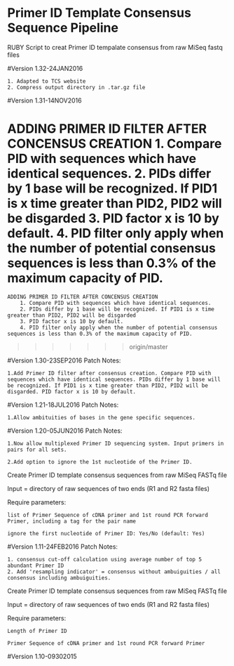 # Primer ID Template Consensus Sequence Pipeline
RUBY Script to creat Primer ID tempalate consensus from raw MiSeq fastq files

#Version 1.32-24JAN2016

	1. Adapted to TCS website
	2. Compress output directory in .tar.gz file


#Version 1.31-14NOV2016


ADDING PRIMER ID FILTER AFTER CONCENSUS CREATION
	1. Compare PID with sequences which have identical sequences.
	2. PIDs differ by 1 base will be recognized. If PID1 is x time greater than PID2, PID2 will be disgarded
	3. PID factor x is 10 by default.
	4. PID filter only apply when the number of potential consensus sequences is less than 0.3% of the maximum capacity of PID. 
=======
    ADDING PRIMER ID FILTER AFTER CONCENSUS CREATION
        1. Compare PID with sequences which have identical sequences.
        2. PIDs differ by 1 base will be recognized. If PID1 is x time greater than PID2, PID2 will be disgarded
        3. PID factor x is 10 by default.
        4. PID filter only apply when the number of potential consensus sequences is less than 0.3% of the maximum capacity of PID. 
>>>>>>> origin/master

#Version 1.30-23SEP2016
Patch Notes:

    1.Add Primer ID filter after consensus creation. Compare PID with sequences which have identical sequences. PIDs differ by 1 base will be recognized. If PID1 is x time greater than PID2, PID2 will be disgarded. PID factor x is 10 by default. 

#Version 1.21-18JUL2016
Patch Notes:

    1.Allow ambituities of bases in the gene specific sequences. 

#Version 1.20-05JUN2016
Patch Notes:

    1.Now allow multiplexed Primer ID sequencing system. Input primers in pairs for all sets.
    
    2.Add option to ignore the 1st nucleotide of the Primer ID. 

Create Primer ID template consensus sequences from raw MiSeq FASTq file

Input = directory of raw sequences of two ends (R1 and R2 fasta files)

Require parameters:

    list of Primer Sequence of cDNA primer and 1st round PCR forward Primer, including a tag for the pair name
    
    ignore the first nucleotide of Primer ID: Yes/No (default: Yes)



#Version 1.11-24FEB2016
Patch Notes:

    1. consensus cut-off calculation using average number of top 5 abundant Primer ID
    2. Add 'resampling indicator' = consensus without ambuiguities / all consensus including ambuiguities.

Create Primer ID template consensus sequences from raw MiSeq FASTq file

Input = directory of raw sequences of two ends (R1 and R2 fasta files)

Require parameters:

    Length of Primer ID
  
    Primer Sequence of cDNA primer and 1st round PCR forward Primer


#Version 1.10-09302015
